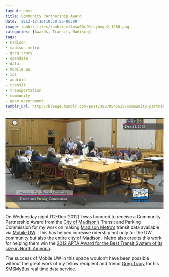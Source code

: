 ```yaml
---
layout: post
title: Community Partnership Award
date: '2012-12-16T10:50:56-06:00'
image: tumblr_files/tumblr_mf4usw0Oq91rsjbmgo2_1280.png
categories: [Awards, Transit, Madison]
tags:
- madison
- madison metro
- greg tracy
- opendata
- data
- mobile uw
- ios
- android
- transit
- transportation
- community
- open government
tumblr_url: http://bleege.tumblr.com/post/38070545530/community-partnership-award-on-wednesday-night
---
```


![](/tumblr_files/tumblr_mf4usw0Oq91rsjbmgo1_1280.png)

<!--excerpt.start-->
On Wednesday night (12-Dec-2012) I was honored to receive a Community Partnership Award from the [City of Madison’s](http://www.cityofmadison.com/) Transit and Parking Commission for my work on making [Madison Metro’s](http://www.cityofmadison.com/metro/) transit data available via [Mobile UW](http://mobile.wisc.edu).  This has helped increase ridership not only for the UW community but also the entire city of Madison.  Metro also credits this work for helping them win the [2012 APTA Award for the Best Transit System of its size in North America](http://www.cityofmadison.com/metro/award/index.cfm).
<!--excerpt.end-->

The success of Mobile UW in this space wouldn’t have been possible without the great work of my fellow recipient and friend [Greg Tracy](http://twitter.com/gregtracy) for his SMSMyBus real time data service.
